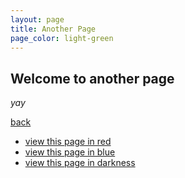 ```yaml
---
layout: page
title: Another Page
page_color: light-green
---
```


## Welcome to another page

_yay_

[back](./)

- [view this page in red](another-page-in-red)
- [view this page in blue](another-page)
- [view this page in darkness](another-page-in-dark-green)
